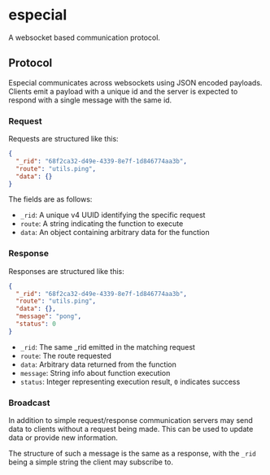 # especial

A websocket based communication protocol.

## Protocol

Especial communicates across websockets using JSON encoded payloads. Clients emit a payload with a unique id and the server is expected to respond with a single message with the same id.

### Request

Requests are structured like this:

```json
{
  "_rid": "68f2ca32-d49e-4339-8e7f-1d846774aa3b",
  "route": "utils.ping",
  "data": {}
}
```

The fields are as follows:
  - `_rid`: A unique v4 UUID identifying the specific request
  - `route`: A string indicating the function to execute
  - `data`: An object containing arbitrary data for the function

### Response

Responses are structured like this:

```json
{
  "_rid": "68f2ca32-d49e-4339-8e7f-1d846774aa3b",
  "route": "utils.ping",
  "data": {},
  "message": "pong",
  "status": 0
}
```

- `_rid`: The same \_rid emitted in the matching request
- `route`: The route requested
- `data`: Arbitrary data returned from the function
- `message`: String info about function execution
- `status`: Integer representing execution result, `0` indicates success

### Broadcast

In addition to simple request/response communication servers may send data to clients without a request being made. This can be used to update data or provide new information.

The structure of such a message is the same as a response, with the `_rid` being a simple string the client may subscribe to.
